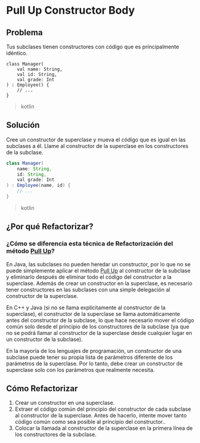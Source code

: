# Pull Up Constructor Body

## Problema
Tus subclases tienen constructores con código que es principalmente idéntico.

```  
class Manager(
    val name: String,
    val id: String,
    val grade: Int
) : Employee() {
    // ...
}
```
>kotlin

## Solución
Cree un constructor de superclase y mueva el código que es igual en las subclases a él. Llame al constructor de la superclase en los constructores de la subclase.

``` Java 
class Manager(
    name: String,
    id: String,
    val grade: Int
) : Employee(name, id) {
    // ...
}

```
>kotlin
> 
## ¿Por qué Refactorizar?
### ¿Cómo se diferencia esta técnica de Refactorización del método [Pull Up](https://github.com/IES-Rafael-Alberti/EDES-P4.3.1-Refactoring/blob/123-refactoring-dealing-with-generalization-pull-up-method/RefactoringPattern/Pull-up-Method.md)?

En Java, las subclases no pueden heredar un constructor, por lo que no se puede simplemente aplicar el método [Pull Up](https://github.com/IES-Rafael-Alberti/EDES-P4.3.1-Refactoring/blob/123-refactoring-dealing-with-generalization-pull-up-method/RefactoringPattern/Pull-up-Method.md) al constructor de la subclase y eliminarlo después de eliminar todo el código del constructor a la superclase. Además de crear un constructor en la superclase, es necesario tener constructores en las subclases con una simple delegación al constructor de la superclase.

En C++ y Java (si no se llama explícitamente al constructor de la superclase), el constructor de la superclase se llama automáticamente antes del constructor de la subclase, lo que hace necesario mover el código común solo desde el principio de los constructores de la subclase (ya que no se podrá llamar al constructor de la superclase desde cualquier lugar en un constructor de la subclase).

En la mayoría de los lenguajes de programación, un constructor de una subclase puede tener su propia lista de parámetros diferente de los parámetros de la superclase. Por lo tanto, debe crear un constructor de superclase solo con los parámetros que realmente necesita.

## Cómo Refactorizar

1. Crear un constructor en una superclase.
2. Extraer el código común del principio del constructor de cada subclase al constructor de la superclase. Antes de hacerlo, intente mover tanto código común como sea posible al principio del constructor..
3. Colocar la llamada al constructor de la superclase en la primera línea de los constructores de la subclase.
